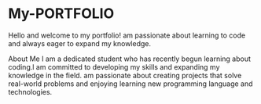 # My-PORTFOLIO
Hello and welcome to my portfolio! am passionate about learning to code and always eager to expand my knowledge.

About Me
I am a dedicated student who has recently begun learning about coding.l am committed to developing my skills and expanding my knowledge in the field.
am passionate about creating projects that solve real-world problems and enjoying learning new programming language and technologies.
